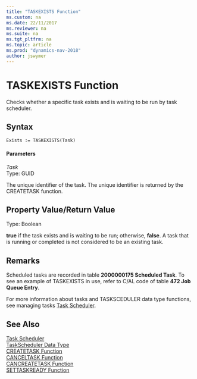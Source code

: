 ```yaml
---
title: "TASKEXISTS Function"
ms.custom: na
ms.date: 22/11/2017
ms.reviewer: na
ms.suite: na
ms.tgt_pltfrm: na
ms.topic: article
ms.prod: "dynamics-nav-2018"
author: jswymer
---
```

# TASKEXISTS Function
Checks whether a specific task exists and is waiting to be run by task scheduler.  

## Syntax  

```  
Exists := TASKEXISTS(Task)  
```  

#### Parameters  
 *Task*  
 Type: GUID  

 The unique identifier of the task. The unique identifier is returned by the CREATETASK function.  

## Property Value/Return Value  
 Type: Boolean  

 **true** if the task exists and is waiting to be run; otherwise, **false**. A task that is running or completed is not considered to be an existing task.   

## Remarks  

Scheduled tasks are recorded in table **2000000175 Scheduled Task**. To see an example of TASKEXISTS in use, refer to C/AL code of table **472 Job Queue Entry**.  

For more information about tasks and TASKSCEDULER data type functions, see managing tasks [Task Scheduler](Task-Scheduler.md).  

## See Also   
 [Task Scheduler](Task-Scheduler.md)  
 [TaskScheduler Data Type](TaskScheduler-Data-Type.md)   
 [CREATETASK Function](CREATETASK-Function.md)   
 [CANCELTASK Function](CANCELTASK-Function.md)  
 [CANCREATETASK Function](CANCREATETASK-Function.md)   
 [SETTASKREADY Function](SETTASKREADY-Function.md)
